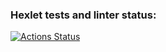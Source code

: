 ### Hexlet tests and linter status:
[![Actions Status](https://github.com/NovemberJuliett/qa-auto-engineer-javascript-project-44/actions/workflows/hexlet-check.yml/badge.svg)](https://github.com/NovemberJuliett/qa-auto-engineer-javascript-project-44/actions)